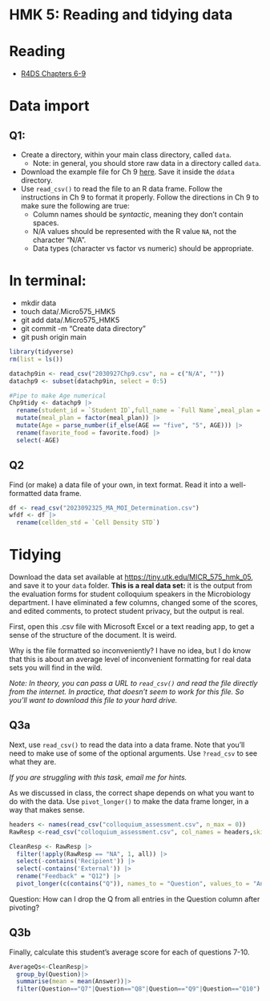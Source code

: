 # HMK 5: Reading and tidying data

# Reading

- [R4DS Chapters 6-9](https://r4ds.hadley.nz/data-import)

# Data import

## Q1:

- Create a directory, within your main class directory, called `data`.
  - Note: in general, you should store raw data in a directory called
    `data`.
- Download the example file for Ch 9
  [here](https://pos.it/r4ds-students-csv). Save it inside the `ddata`
  directory.
- Use `read_csv()` to read the file to an R data frame. Follow the
  instructions in Ch 9 to format it properly. Follow the directions in
  Ch 9 to make sure the following are true:
  - Column names should be *syntactic*, meaning they don’t contain
    spaces.
  - N/A values should be represented with the R value `NA`, not the
    character “N/A”.
  - Data types (character vs factor vs numeric) should be appropriate.

# In terminal:

- mkdir data
- touch data/.Micro575_HMK5
- git add data/.Micro575_HMK5
- git commit -m “Create data directory”
- git push origin main

``` r
library(tidyverse)
rm(list = ls())

datachp9in <- read_csv("2030927Chp9.csv", na = c("N/A", ""))
datachp9 <- subset(datachp9in, select = 0:5)

#Pipe to make Age numerical
Chp9tidy <- datachp9 |>
  rename(student_id = `Student ID`,full_name = `Full Name`,meal_plan = `mealPlan`) |>
  mutate(meal_plan = factor(meal_plan)) |>
  mutate(Age = parse_number(if_else(AGE == "five", "5", AGE))) |>
  rename(favorite_food = favorite.food) |>
  select(-AGE)
```

## Q2

Find (or make) a data file of your own, in text format. Read it into a
well-formatted data frame.

``` r
df <- read_csv("2023092325_MA_MOI_Determination.csv")
wfdf <- df |>
  rename(cellden_std = `Cell Density STD`)
```

# Tidying

Download the data set available at
<https://tiny.utk.edu/MICR_575_hmk_05>, and save it to your `data`
folder. **This is a real data set:** it is the output from the
evaluation forms for student colloquium speakers in the Microbiology
department. I have eliminated a few columns, changed some of the scores,
and edited comments, to protect student privacy, but the output is real.

First, open this .csv file with Microsoft Excel or a text reading app,
to get a sense of the structure of the document. It is weird.

Why is the file formatted so inconveniently? I have no idea, but I do
know that this is about an average level of inconvenient formatting for
real data sets you will find in the wild.

*Note: In theory, you can pass a URL to `read_csv()` and read the file
directly from the internet. In practice, that doesn’t seem to work for
this file. So you’ll want to download this file to your hard drive.*

## Q3a

Next, use `read_csv()` to read the data into a data frame. Note that
you’ll need to make use of some of the optional arguments. Use
`?read_csv` to see what they are.

*If you are struggling with this task, email me for hints.*

As we discussed in class, the correct shape depends on what you want to
do with the data. Use `pivot_longer()` to make the data frame longer, in
a way that makes sense.

``` r
headers <- names(read_csv("colloquium_assessment.csv", n_max = 0))
RawResp <-read_csv("colloquium_assessment.csv", col_names = headers,skip = 6)

CleanResp <- RawResp |>
  filter(!apply(RawResp == "NA", 1, all)) |>
  select(-contains('Recipient')) |>
  select(-contains('External')) |>
  rename("Feedback" = "Q12") |>
  pivot_longer(c(contains("Q")), names_to = "Question", values_to = "Answer")
```

Question: How can I drop the Q from all entries in the Question column
after pivoting?

## Q3b

Finally, calculate this student’s average score for each of questions
7-10.

``` r
AverageQs<-CleanResp|>
  group_by(Question)|>
  summarise(mean = mean(Answer))|>
  filter(Question=="Q7"|Question=="Q8"|Question=="Q9"|Question=="Q10")
```
